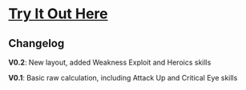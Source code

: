 # [Try It Out Here](https://trentwest7190.github.io/MHW-Calc/)

## Changelog
**V0.2**: New layout, added Weakness Exploit and Heroics skills

**V0.1**: Basic raw calculation, including Attack Up and Critical Eye skills